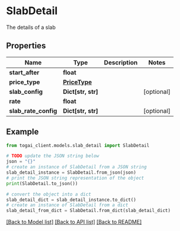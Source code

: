 # SlabDetail

The details of a slab

## Properties

Name | Type | Description | Notes
------------ | ------------- | ------------- | -------------
**start_after** | **float** |  | 
**price_type** | [**PriceType**](PriceType.md) |  | 
**slab_config** | **Dict[str, str]** |  | [optional] 
**rate** | **float** |  | 
**slab_rate_config** | **Dict[str, str]** |  | [optional] 

## Example

```python
from togai_client.models.slab_detail import SlabDetail

# TODO update the JSON string below
json = "{}"
# create an instance of SlabDetail from a JSON string
slab_detail_instance = SlabDetail.from_json(json)
# print the JSON string representation of the object
print(SlabDetail.to_json())

# convert the object into a dict
slab_detail_dict = slab_detail_instance.to_dict()
# create an instance of SlabDetail from a dict
slab_detail_from_dict = SlabDetail.from_dict(slab_detail_dict)
```
[[Back to Model list]](../README.md#documentation-for-models) [[Back to API list]](../README.md#documentation-for-api-endpoints) [[Back to README]](../README.md)


